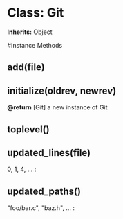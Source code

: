 # Class: Git
**Inherits:** Object
    




#Instance Methods
## add(file) [](#method-i-add)

## initialize(oldrev, newrev) [](#method-i-initialize)

**@return** [Git] a new instance of Git

## toplevel() [](#method-i-toplevel)

## updated_lines(file) [](#method-i-updated_lines)
0, 1, 4, ...
:   

## updated_paths() [](#method-i-updated_paths)
"foo/bar.c", "baz.h", ...
:   

